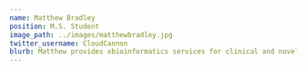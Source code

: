 ```yaml
---
name: Matthew Bradley
position: M.S. Student
image_path: ../images/matthewbradley.jpg
twitter_username: CloudCannon
blurb: Matthew provides xbioinformatics services for clinical and novel research projects at Emmes. His work in the lab focuses on pseudotime analysis and causal regulatory networks.
---
```

